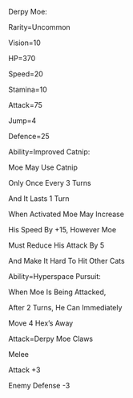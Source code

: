 Derpy Moe:

Rarity=Uncommon

Vision=10

HP=370

Speed=20

Stamina=10

Attack=75

Jump=4

Defence=25

Ability=Improved Catnip:

Moe May Use Catnip

Only Once Every 3 Turns

And It Lasts 1 Turn

When Activated Moe May Increase 

His Speed By +15, However Moe

Must Reduce His Attack By 5

And Make It Hard To Hit Other Cats

Ability=Hyperspace Pursuit:

When Moe Is Being Attacked,

After 2 Turns, He Can Immediately 

Move 4 Hex’s Away

Attack=Derpy Moe Claws

Melee

Attack +3

Enemy Defense -3

